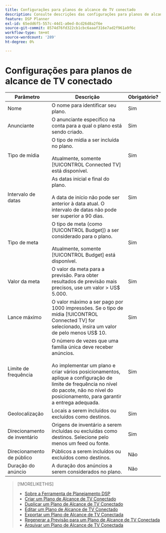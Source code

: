 ```yaml
---
title: Configurações para planos de alcance de TV conectado
description: Consulte descrições das configurações para planos de alcance de TV conectada.
feature: DSP Planner
exl-id: 65edd6f5-557c-44d1-a0ed-8cd26d8a2f6e
source-git-commit: 8574d76fd322cb1cbc6aaaf316e7ad2f961a9f6c
workflow-type: tm+mt
source-wordcount: '289'
ht-degree: 0%

---
```


# Configurações para planos de alcance de TV conectado

| Parâmetro | Descrição | Obrigatório? |
| --- | --- | --- |
| Nome | O nome para identificar seu plano. | Sim |
| Anunciante | O anunciante específico na conta para a qual o plano está sendo criado. | Sim |
| Tipo de mídia | O tipo de mídia a ser incluída no plano.<br><br>Atualmente, somente [!UICONTROL Connected TV] está disponível. | Sim |
| Intervalo de datas | As datas inicial e final do plano.<br><br>A data de início não pode ser anterior à data atual. O intervalo de datas não pode ser superior a 90 dias. | Sim |
| Tipo de meta | O tipo de meta (como [!UICONTROL Budget]) a ser considerado para o plano.<br><br>Atualmente, somente [!UICONTROL Budget] está disponível. | Sim |
| Valor da meta | O valor da meta para a previsão. Para obter resultados de previsão mais precisos, use um valor > US$ 5.000. | Sim |
| Lance máximo | O valor máximo a ser pago por 1000 impressões. Se o tipo de mídia [!UICONTROL Connected TV] for selecionado, insira um valor de pelo menos US$ 10. | Sim |
| Limite de frequência | O número de vezes que uma família única deve receber anúncios.<br><br>Ao implementar um plano e criar vários posicionamentos, aplique a configuração de limite de frequência no nível do pacote, não no nível do posicionamento, para garantir a entrega adequada. | Sim |
| Geolocalização | Locais a serem incluídos ou excluídos como destinos. | Sim |
| Direcionamento de inventário | Origens de inventário a serem incluídas ou excluídas como destinos. Selecione pelo menos um feed ou fonte. | Sim |
| Direcionamento de público | Públicos a serem incluídos ou excluídos como destinos. | Não |
| Duração do anúncio | A duração dos anúncios a serem considerados no plano. | Não |

>[!MORELIKETHIS]
>
>* [Sobre a Ferramenta de Planejamento DSP](planner-about.md)
>* [Criar um Plano de Alcance de TV Conectado](planner-create.md)
>* [Duplicar um Plano de Alcance de TV Conectado](planner-duplicate.md)
>* [Editar um Plano de Alcance de TV Conectado](planner-edit.md)
>* [Exportar um Plano de Alcance de TV Conectada](planner-export.md)
>* [Regenerar a Previsão para um Plano de Alcance de TV Conectada](planner-forecast.md)
>* [Arquivar um Plano de Alcance de TV Conectada](planner-archive.md)
